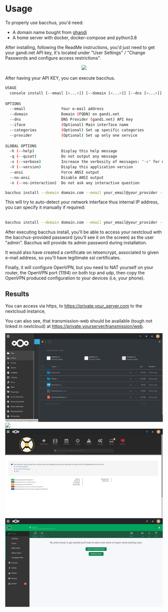 # Usage

To properly use bacchus, you'd need:

- A domain name bought from [ghandi][1]
- A home server with docker, docker-compose and python3.8

After installing, following the ReadMe instructions, you'd just need to get
your gandi.net API key, it's located under "User Settings" / "Change Passwords
and configure access restrictions". 

<span style="display:block;text-align:center">![](https://raw.githubusercontent.com/XayOn/bacchus/develop/docs/gandi.png)</span>

After having your API KEY, you can execute bacchus.

```bash
USAGE
  console install [--email [<...>]] [--domain [<...>]] [--dns [<...>]] [--iface [<...>]] [--categories [<...>]] [--provider [<...>]]

OPTIONS
  --email                Your e-mail address
  --domain               Domain (FQDN) on gandi.net
  --dns                  DNS Provider (gandi.net) API key
  --iface                (Optional) Main interface name
  --categories           (Optional) Set up specific categories
  --provider             (Optional) Set up only one service

GLOBAL OPTIONS
  -h (--help)            Display this help message
  -q (--quiet)           Do not output any message
  -v (--verbose)         Increase the verbosity of messages: "-v" for normal output, "-vv" for more verbose output and "-vvv" for debug
  -V (--version)         Display this application version
  --ansi                 Force ANSI output
  --no-ansi              Disable ANSI output
  -n (--no-interaction)  Do not ask any interactive question
```


```bash
bacchus install --domain domain.com --email your_email@your_provider --dns=gandi_api_key 
```

This will try to auto-detect your network interface thus internal IP address, you can specify it manually if required:

```bash

bacchus install --domain domain.com --email your_email@your_provider --dns=gandi_api_key --iface ens3
```

After executing bacchus install, you'll be able to access your nextcloud with
the bacchus-provided password (you'll see it on the screen) as the user
"admin". Bacchus will provide its admin password during installation.

It would also have created a certificate on letsencrypt, associated to given
e-mail address, so you'll have legitimate ssl certificates.

Finally, it will configure OpenVPN, but you need to NAT yourself on your
router, the OpenVPN port (1194) on both tcp and udp, then copy the OpenVPN
produced configuration to your devices (i.e, your phone).

## Results
You can access via https, to https://private.your_server.com to the nextcloud
instance, 

You can also see, that transmission-web should be available (tough not linked
in nextcloud) at https://private.yourserver/transmission/web. 

![](https://raw.githubusercontent.com/XayOn/bacchus/develop/docs/main.png)
![](https://raw.githubusercontent.com/XayOn/bacchus/develop/docs/jeyllyfin.png)
![](https://raw.githubusercontent.com/XayOn/bacchus/develop/docs/radar.png)
![](https://raw.githubusercontent.com/XayOn/bacchus/develop/docs/music.png)

[1]: https://ghandi.net
